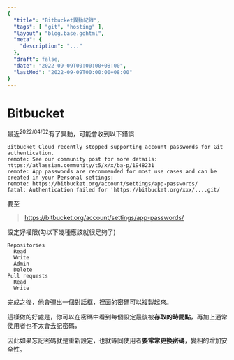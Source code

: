 ```yaml
---
{
  "title": "Bitbucket異動紀錄",
  "tags": [ "git", "hosting" ],
  "layout": "blog.base.gohtml",
  "meta": {
    "description": "..."
  },
  "draft": false,
  "date": "2022-09-09T00:00:00+08:00",
  "lastMod": "2022-09-09T00:00:00+08:00"
}
---
```



# Bitbucket

最近<sup>2022/04/02</sup>有了異動，可能會收到以下錯誤

```
Bitbucket Cloud recently stopped supporting account passwords for Git authentication.
remote: See our community post for more details: https://atlassian.community/t5/x/x/ba-p/1948231
remote: App passwords are recommended for most use cases and can be created in your Personal settings:
remote: https://bitbucket.org/account/settings/app-passwords/
fatal: Authentication failed for 'https://bitbucket.org/xxx/....git/
```

要至

> https://bitbucket.org/account/settings/app-passwords/

設定好權限(勾以下幾種應該就很足夠了)

```
Repositories
  Read
  Write
  Admin
  Delete
Pull requests
  Read
  Write
```
完成之後，他會彈出一個對話框，裡面的密碼可以複製起來。

這樣做的好處是，你可以在密碼中看到每個設定最後被**存取的時間點**，再加上通常使用者也不太會去記密碼，

因此如果忘記密碼就是重新設定，也就等同使用者**要常常更換密碼**，變相的增加安全性。
